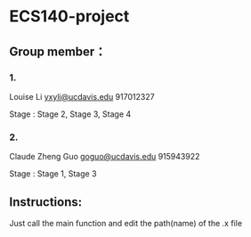 # ECS140-project
## Group member：
### 1. 
Louise Li yxyli@ucdavis.edu 917012327

Stage : Stage 2, Stage 3, Stage 4

### 2.
Claude Zheng Guo goguo@ucdavis.edu  915943922

Stage : Stage 1, Stage 3


## Instructions:
Just call the main function and edit the path(name) of the .x file

